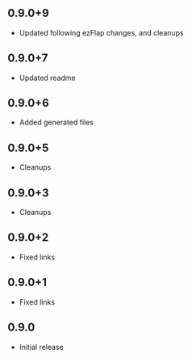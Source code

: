 ## 0.9.0+9
* Updated following ezFlap changes, and cleanups

## 0.9.0+7
* Updated readme

## 0.9.0+6
* Added generated files

## 0.9.0+5
* Cleanups

## 0.9.0+3
* Cleanups

## 0.9.0+2
* Fixed links

## 0.9.0+1
* Fixed links

## 0.9.0
* Initial release
